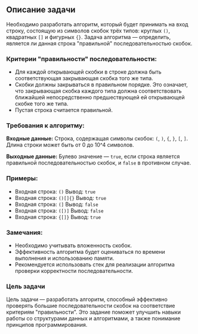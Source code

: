 ## Описание задачи

Необходимо разработать алгоритм, который будет принимать на вход строку, состоящую из символов скобок трёх типов: круглых `()`, квадратных `[]` и фигурных `{}`. Задача алгоритма — определить, является ли данная строка "правильной" последовательностью скобок.

### Критерии "правильности" последовательности:

- Для каждой открывающей скобки в строке должна быть соответствующая закрывающая скобка того же типа.
- Скобки должны закрываться в правильном порядке. Это означает, что закрывающая скобка каждого типа должна соответствовать ближайшей непосредственно предшествующей ей открывающей скобке того же типа.
- Пустая строка считается правильной.

### Требования к алгоритму:

**Входные данные:** Строка, содержащая символы скобок: `(`, `)`, `{`, `}`, `[`, `]`. Длина строки может быть от 0 до 10^4 символов.

**Выходные данные:** Булево значение — `true`, если строка является правильной последовательностью скобок, и `false` в противном случае.

### Примеры:

- Входная строка: `()` Вывод: `true`
- Входная строка: `()[]{}` Вывод: `true`
- Входная строка: `(]` Вывод: `false`
- Входная строка: `([)]` Вывод: `false`
- Входная строка: `{[]}` Вывод: `true`

### Замечания:

- Необходимо учитывать вложенность скобок.
- Эффективность алгоритма будет оцениваться по времени выполнения и использованию памяти.
- Рекомендуется использовать стек для реализации алгоритма проверки корректности последовательности.

### Цель задачи

Цель задачи — разработать алгоритм, способный эффективно проверять большие последовательности скобок на соответствие критериям "правильности". Это задание поможет улучшить навыки работы со структурами данных и алгоритмами, а также понимание принципов программирования.
